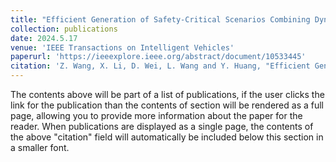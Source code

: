 ```yaml
---
title: "Efficient Generation of Safety-Critical Scenarios Combining Dynamic and Static Scenario Parameters"
collection: publications
date: 2024.5.17
venue: 'IEEE Transactions on Intelligent Vehicles'
paperurl: 'https://ieeexplore.ieee.org/abstract/document/10533445'
citation: 'Z. Wang, X. Li, D. Wei, L. Wang and Y. Huang, "Efficient Generation of Safety-Critical Scenarios Combining Dynamic and Static Scenario Parameters," in IEEE Transactions on Intelligent Vehicles, doi: 10.1109/TIV.2024.3402221.'
---
```


The contents above will be part of a list of publications, if the user clicks the link for the publication than the contents of section will be rendered as a full page, allowing you to provide more information about the paper for the reader. When publications are displayed as a single page, the contents of the above "citation" field will automatically be included below this section in a smaller font.
